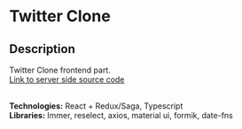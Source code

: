 # Twitter Clone

## Description

Twitter Clone frontend part. </br>
[Link to server side source code](https://github.com/quinsberry/twitter-clone-server)</br>
</br>

**Technologies:** React + Redux/Saga, Typescript </br>
**Libraries:** Immer, reselect, axios, material ui, formik, date-fns
